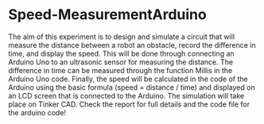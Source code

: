# Speed-MeasurementArduino
The aim of this experiment is to design and simulate a circuit that will measure the distance between a robot an obstacle, record the difference in time, and display the speed. This will be done through connecting an Arduino Uno to an ultrasonic sensor for measuring the distance. The difference in time can be measured through the function Millis in the Arduino Uno code. Finally, the speed will be calculated in the code of the Arduino using the basic formula (speed = distance / time) and displayed on an LCD screen that is connected to the Arduino. The simulation will take place on Tinker CAD.
Check the report for full details and the code file for the arduino code!
